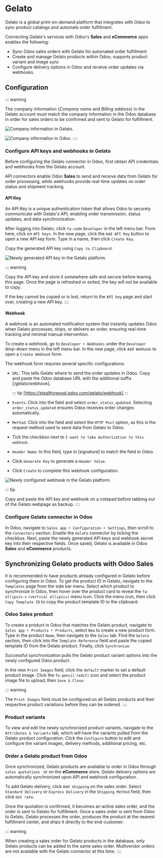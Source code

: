 # Gelato

Gelato is a global print-on-demand platform that integrates with Odoo to
sync product catalogs and automate order fulfillment.

Connecting Gelato\'s services with Odoo\'s **Sales** and **eCommerce**
apps enables the following:

- Sync Odoo sales orders with Gelato for automated order fulfillment
- Create and manage Gelato products within Odoo; supports product
  variant and image sync
- Configure delivery options in Odoo and receive order updates via
  webhooks.

## Configuration

::: warning

The company information (*Company name* and *Billing address*) in the
Gelato account *must* match the company information in the Odoo database
in order for sales orders to be confirmed and sent to Gelato for
fulfillment.

![Company information in Gelato.](gelato/gelato-company.png)

![Company information in Odoo.](gelato/odoo-company.png)
::::

### Configure API keys and webhooks in Gelato

Before configuring the Gelato connector in Odoo, first obtain API
credentials and webhooks from the Gelato account.

API connectors enable Odoo **Sales** to send and receive data from
Gelato for order processing, while webhooks provide real-time updates on
order status and shipment tracking.

#### API Key

An API Key is a unique authentication token that allows Odoo to securely
communicate with Gelato\'s API, enabling order transmission, status
updates, and data synchronization.

After logging into Gelato, click `fa-code` `Developer` in the left
menu bar. From here, click on `API keys`. In the new page, click the
`Add API Key` button to open a new
API key form. Type in a name, then click `Create Key`.

Copy the generated API key using `Copy to Clipboard`.

![Newly generated API key in the Gelato platform.](gelato/gelato-api-key.png)

::: warning

Copy the API key and store it somewhere safe and secure before leaving
this page. Once the page is refreshed or exited, the key will not be
available to copy.

If the key cannot be copied or is lost, return to the
`API key` page and start over,
creating a new API key.
::::

#### Webhook

A webhook is an automated notification system that instantly updates
Odoo when Gelato processes, ships, or delivers an order, ensuring
real-time tracking and minimal manual intervention.

To create a webhook, go to `Developer ‣ Webhooks` under the `Developer` drop-down menu in the left menu bar. In the new page,
click `Add Webhook` to open a
`Create Webhook` form.

The webhook form requires several specific configurations:

- `URL`: This tells Gelato where to
  send the order updates in Odoo. Copy and paste the Odoo database URL
  with the additional suffix [/gelato/webhook].

  ::: tip
  [https://stealthywood.odoo.com/gelato/webhook]
  :::

- `Events`: Click into the field and
  select `order_status_updated`.
  Selecting `order_status_updated`
  ensures Odoo receives order changes automatically.

- `Method`: Click into the field and
  select the `HTTP Post` option, as
  this is the request method used to send data from Gelato to Odoo.

- Tick the checkbox next to
  `I want to take Authorization to this webhook`.

- `Header Name`: In this field, type
  in [signature] to match the field in Odoo.

- Click `Generate Key` to generate a
  `Header Value`.

- Click `Create` to complete this
  webhook configuration.

![Newly configured webhook in the Gelato platform.](gelato/gelato-webhook.png)

::: tip

Copy and paste the API key and webhook on a notepad before tabbing out
of the Gelato webpage as backup.
::::

### Configure Gelato connector in Odoo

In Odoo, navigate to
`Sales app ‣ Configuration ‣ Settings`, then scroll to the `Connectors` section. Enable the `Gelato` connector by ticking the checkbox. Next, paste the
newly generated API keys and webhook secret key into their respective
fields. Once saved, Gelato is available in Odoo **Sales** and
**eCommerce** products.

## Synchronizing Gelato products with Odoo Sales

It is recommended to have products already configured in Gelato before
configuring them in Odoo. To get the product ID in Gelato, navigate to
the `Templates` page from the side
bar menu. Select which product to synchronize in Odoo, then hover over
the product card to reveal the `fa-ellipsis-v` `(vertical ellipsis)`
menu icon. Click the menu icon, then click
`Copy Template ID` to copy the
product template ID to the clipboard.


### Odoo Sales product

To create a product in Odoo that matches the Gelato product, navigate to
`Sales app
‣ Products ‣ Products`,
select `New` to create a new product
form. Type in the product `Name`,
then navigate to the `Sales` tab.
Find the `Gelato` section, then click
into the `Template Reference` field
and paste the copied template ID from the Gelato product. Finally, click
`Synchronize`.

Successful synchronization pulls the Gelato product variant options into
the newly configured Odoo product.

In the new `Print Images` field,
click the `default` marker to set a
default product image. Click the `fa-pencil` `(edit)` icon and select
the product image file to upload, then `Save & Close`.

::: warning

The `Print Images` field *must* be
configured on all Gelato products and their respective product
variations before they can be ordered.
::::

### Product variants

To view and edit the newly synchronized product variants, navigate to
the `Attributes &
Variants` tab, which will have the
variants pulled from the Gelato product configuration. Click the
`Configure` button to edit and
configure the variant images, delivery methods, additional pricing, etc.

### Order a Gelato product from Odoo

Once synchronized, Gelato products are available to order in Odoo
through `sales quotations
` or on the
**eCommerce** store. Gelato delivery options are automatically
synchronized upon API and webhook configuration.

To add Gelato delivery, click `Add shipping` on the sales order. Select
`Standard Delivery` or
`Express Delivery` in the
`Shipping Method` field, then click
`Get rate`.

Once the quotation is confirmed, it becomes an active sales order, and
the order is sent to Gelato for fulfillment. Once a sales order is sent
from Odoo to Gelato, Gelato processes the order, produces the product at
the nearest fulfillment center, and ships it directly to the
end-customer.


::: warning

When creating a sales order for Gelato products in the database, only
Gelato products can be added to the same sales order. Multivendor orders
are not available with the Gelato connector at this time.
::::
